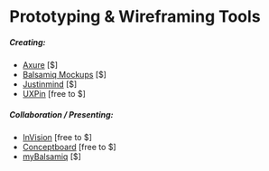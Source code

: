 # Prototyping & Wireframing Tools

##### Creating:

* [Axure](http://www.axure.com/) [$]
* [Balsamiq Mockups](https://balsamiq.com) [$]
* [Justinmind](http://www.justinmind.com/) [$]
* [UXPin](http://www.uxpin.com/) [free to $]

##### Collaboration / Presenting:

* [InVision](http://www.invisionapp.com/) [free to $]
* [Conceptboard](https://conceptboard.com/) [free to $]
* [myBalsamiq](https://www.mybalsamiq.com/) [$]















































 






